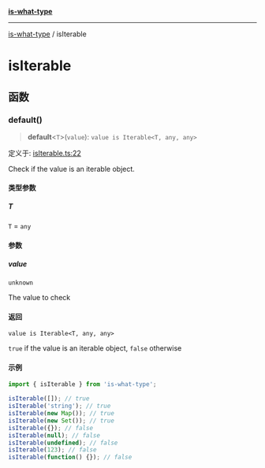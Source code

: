 [**is-what-type**](index.md)

***

[is-what-type](modules.md) / isIterable

# isIterable

## 函数

### default()

> **default**\<`T`\>(`value`): `value is Iterable<T, any, any>`

定义于: [isIterable.ts:22](https://github.com/fengxinming/is-what-type/blob/f4e09002a93d5c5e57581d09499897cd37947140/src/isIterable.ts#L22)

Check if the value is an iterable object.

#### 类型参数

##### T

`T` = `any`

#### 参数

##### value

`unknown`

The value to check

#### 返回

`value is Iterable<T, any, any>`

`true` if the value is an iterable object, `false` otherwise

#### 示例

```js
import { isIterable } from 'is-what-type';

isIterable([]); // true
isIterable('string'); // true
isIterable(new Map()); // true
isIterable(new Set()); // true
isIterable({}); // false
isIterable(null); // false
isIterable(undefined); // false
isIterable(123); // false
isIterable(function() {}); // false
```
